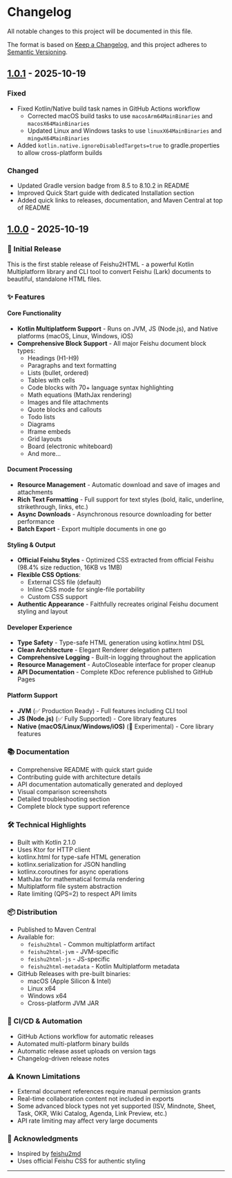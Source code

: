 # Changelog

All notable changes to this project will be documented in this file.

The format is based on [Keep a Changelog](https://keepachangelog.com/en/1.0.0/),
and this project adheres to [Semantic Versioning](https://semver.org/spec/v2.0.0.html).

## [1.0.1] - 2025-10-19

### Fixed
- Fixed Kotlin/Native build task names in GitHub Actions workflow
  - Corrected macOS build tasks to use `macosArm64MainBinaries` and `macosX64MainBinaries`
  - Updated Linux and Windows tasks to use `linuxX64MainBinaries` and `mingwX64MainBinaries`
- Added `kotlin.native.ignoreDisabledTargets=true` to gradle.properties to allow cross-platform builds

### Changed
- Updated Gradle version badge from 8.5 to 8.10.2 in README
- Improved Quick Start guide with dedicated Installation section
- Added quick links to releases, documentation, and Maven Central at top of README

## [1.0.0] - 2025-10-19

### 🎉 Initial Release

This is the first stable release of Feishu2HTML - a powerful Kotlin Multiplatform library and CLI tool to convert Feishu (Lark) documents to beautiful, standalone HTML files.

### ✨ Features

#### Core Functionality
- **Kotlin Multiplatform Support** - Runs on JVM, JS (Node.js), and Native platforms (macOS, Linux, Windows, iOS)
- **Comprehensive Block Support** - All major Feishu document block types:
  - Headings (H1-H9)
  - Paragraphs and text formatting
  - Lists (bullet, ordered)
  - Tables with cells
  - Code blocks with 70+ language syntax highlighting
  - Math equations (MathJax rendering)
  - Images and file attachments
  - Quote blocks and callouts
  - Todo lists
  - Diagrams
  - Iframe embeds
  - Grid layouts
  - Board (electronic whiteboard)
  - And more...

#### Document Processing
- **Resource Management** - Automatic download and save of images and attachments
- **Rich Text Formatting** - Full support for text styles (bold, italic, underline, strikethrough, links, etc.)
- **Async Downloads** - Asynchronous resource downloading for better performance
- **Batch Export** - Export multiple documents in one go

#### Styling & Output
- **Official Feishu Styles** - Optimized CSS extracted from official Feishu (98.4% size reduction, 16KB vs 1MB)
- **Flexible CSS Options**:
  - External CSS file (default)
  - Inline CSS mode for single-file portability
  - Custom CSS support
- **Authentic Appearance** - Faithfully recreates original Feishu document styling and layout

#### Developer Experience
- **Type Safety** - Type-safe HTML generation using kotlinx.html DSL
- **Clean Architecture** - Elegant Renderer delegation pattern
- **Comprehensive Logging** - Built-in logging throughout the application
- **Resource Management** - AutoCloseable interface for proper cleanup
- **API Documentation** - Complete KDoc reference published to GitHub Pages

#### Platform Support
- **JVM** (✅ Production Ready) - Full features including CLI tool
- **JS (Node.js)** (✅ Fully Supported) - Core library features
- **Native (macOS/Linux/Windows/iOS)** (🔄 Experimental) - Core library features

### 📚 Documentation
- Comprehensive README with quick start guide
- Contributing guide with architecture details
- API documentation automatically generated and deployed
- Visual comparison screenshots
- Detailed troubleshooting section
- Complete block type support reference

### 🛠️ Technical Highlights
- Built with Kotlin 2.1.0
- Uses Ktor for HTTP client
- kotlinx.html for type-safe HTML generation
- kotlinx.serialization for JSON handling
- kotlinx.coroutines for async operations
- MathJax for mathematical formula rendering
- Multiplatform file system abstraction
- Rate limiting (QPS=2) to respect API limits

### 📦 Distribution
- Published to Maven Central
- Available for:
  - `feishu2html` - Common multiplatform artifact
  - `feishu2html-jvm` - JVM-specific
  - `feishu2html-js` - JS-specific
  - `feishu2html-metadata` - Kotlin Multiplatform metadata
- GitHub Releases with pre-built binaries:
  - macOS (Apple Silicon & Intel)
  - Linux x64
  - Windows x64
  - Cross-platform JVM JAR

### 🔧 CI/CD & Automation
- GitHub Actions workflow for automatic releases
- Automated multi-platform binary builds
- Automatic release asset uploads on version tags
- Changelog-driven release notes

### ⚠️ Known Limitations
- External document references require manual permission grants
- Real-time collaboration content not included in exports
- Some advanced block types not yet supported (ISV, Mindnote, Sheet, Task, OKR, Wiki Catalog, Agenda, Link Preview, etc.)
- API rate limiting may affect very large documents

### 🙏 Acknowledgments
- Inspired by [feishu2md](https://github.com/S-TE11A/feishu2md)
- Uses official Feishu CSS for authentic styling

---

[1.0.1]: https://github.com/yidafu/feishu2html/releases/tag/v1.0.1
[1.0.0]: https://github.com/yidafu/feishu2html/releases/tag/v1.0.0

